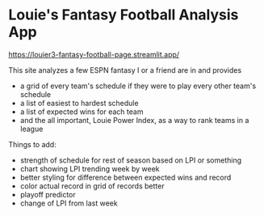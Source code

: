 # Louie's Fantasy Football Analysis App

https://louier3-fantasy-football-page.streamlit.app/

This site analyzes a few ESPN fantasy I or a friend are in and provides 
* a grid of every team's schedule if they were to play every other team's schedule
* a list of easiest to hardest schedule
* a list of expected wins for each team
* and the all important, Louie Power Index, as a way to rank teams in a league

Things to add:
* strength of schedule for rest of season based on LPI or something
* chart showing LPI trending week by week
* better styling for difference between expected wins and record
* color actual record in grid of records better
* playoff predictor
* change of LPI from last week

